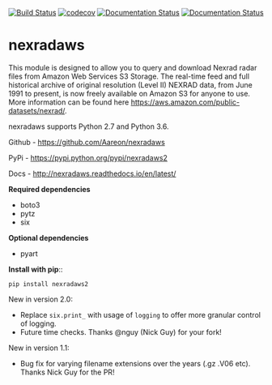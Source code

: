 [![Build Status](https://travis-ci.org/Aareon/nexradaws.svg?branch=master)](https://travis-ci.org/Aareon/nexradaws)   [![codecov](https://codecov.io/gh/Aareon/nexradaws/branch/master/graph/badge.svg)](https://codecov.io/gh/Aareon/nexradaws) [![Documentation Status](https://readthedocs.org/projects/nexradaws/badge/?version=latest)](http://nexradaws.readthedocs.io/en/latest/?badge=latest) [![Documentation Status](https://readthedocs.org/projects/nexradaws/badge/?version=devel)](http://nexradaws.readthedocs.io/en/devel/?badge=devel)
# nexradaws
This module is designed to allow you to query and download Nexrad
radar files from Amazon Web Services S3 Storage. The real-time feed and full historical archive of original
resolution (Level II) NEXRAD data, from June 1991 to present, is now freely available on Amazon S3 for anyone to use.
More information can be found here https://aws.amazon.com/public-datasets/nexrad/.

nexradaws supports Python 2.7 and Python 3.6.

Github - https://github.com/Aareon/nexradaws

PyPi - https://pypi.python.org/pypi/nexradaws2

Docs - http://nexradaws.readthedocs.io/en/latest/

**Required dependencies**

* boto3
* pytz
* six

**Optional dependencies**

* pyart

**Install with pip**::

    pip install nexradaws2

New in version 2.0:
* Replace `six.print_` with usage of `logging` to offer more granular control of logging.
* Future time checks. Thanks @nguy (Nick Guy) for your fork!

New in version 1.1:
* Bug fix for varying filename extensions over the years (.gz .V06 etc). Thanks Nick Guy for the PR!
